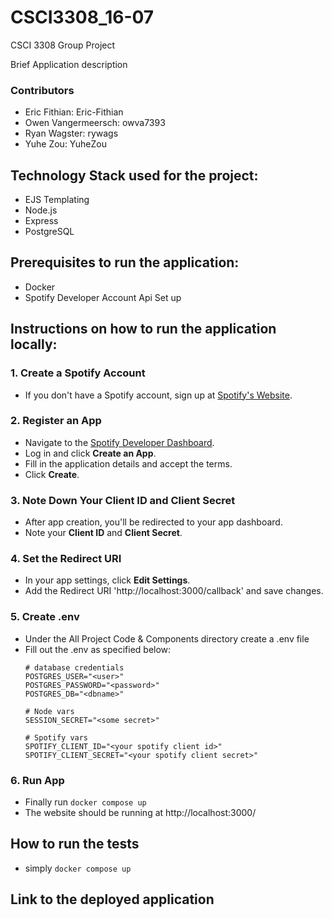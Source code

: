 # CSCI3308_16-07
CSCI 3308 Group Project

Brief Application description

### Contributors
- Eric Fithian: Eric-Fithian
- Owen Vangermeersch: owva7393
- Ryan Wagster: rywags
- Yuhe Zou: YuheZou

## Technology Stack used for the project:
- EJS Templating
- Node.js
- Express
- PostgreSQL

## Prerequisites to run the application:
- Docker
- Spotify Developer Account Api Set up

## Instructions on how to run the application locally:

### 1. **Create a Spotify Account**
- If you don't have a Spotify account, sign up at [Spotify's Website](https://www.spotify.com/).

### 2. **Register an App**
- Navigate to the [Spotify Developer Dashboard](https://developer.spotify.com/dashboard/).
- Log in and click **Create an App**.
- Fill in the application details and accept the terms.
- Click **Create**.

### 3. **Note Down Your Client ID and Client Secret**
- After app creation, you'll be redirected to your app dashboard.
- Note your **Client ID** and **Client Secret**.

### 4. **Set the Redirect URI**
- In your app settings, click **Edit Settings**.
- Add the Redirect URI 'http://localhost:3000/callback' and save changes.

### 5. **Create .env**
- Under the All Project Code & Components directory create a .env file
- Fill out the .env as specified below:
  ```
  # database credentials
  POSTGRES_USER="<user>"
  POSTGRES_PASSWORD="<password>"
  POSTGRES_DB="<dbname>"
  
  # Node vars
  SESSION_SECRET="<some secret>"
  
  # Spotify vars
  SPOTIFY_CLIENT_ID="<your spotify client id>"
  SPOTIFY_CLIENT_SECRET="<your spotify client secret>"
  ```

### 6. **Run App**
- Finally run `docker compose up`
- The website should be running at http://localhost:3000/

## How to run the tests
- simply `docker compose up`

## Link to the deployed application
